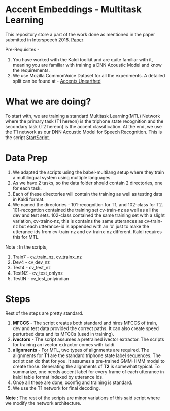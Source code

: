 # Accent Embeddings - Multitask Learning
This repository store a part of the work done as mentioned in the paper submitted in Interspeech 2018.
[Paper](https://www.isca-speech.org/archive/Interspeech_2018/abstracts/1864.html "IS1864")

Pre-Requisites - 
1. You have worked with the Kaldi toolkit and are quite familiar with it, meaning you are familiar with training a DNN Acoustic Model and know the requirements.
2. We use Mozilla CommonVoice Dataset for all the experiments. A detailed split can be found at - 
[Accents Unearthed](https://sites.google.com/view/accentsunearthed-dhvani/ "AccentsUnearthed")

# What we are doing?
To start with, we are training a standard Multitask Learning(MTL) Network where the primary task (T1 hereon) is the triphone state recognition and the secondary task (T2 hereon) is the accent classification. At the end, we use the T1 network as our DNN Acoustic Model for Speech Recognition.
This is the script [StartScript](./multitask_run_2_base_2.sh).

# Data Prep
1. We adapted the scripts using the babel-multilang setup where they train a multilingual system using multiple languages.
2. As we have 2 tasks, so the data folder should contain 2 directories, one for each task.
3. Each of these directories will contain the training as well as testing data in Kaldi format.
4. We named the directories - 101-recognition for T1, and 102-class for T2. 101-recogntion contained the training set cv-train-nz as well as all the dev and test sets. 102-class contained the same training set with a slight variation, cv-trainx-nz, this is contains the same utterances as cv-train-nz but each utterance-id is appended with an 'x' just to make the utterance ids from cv-train-nz and cv-trainx-nz different. Kaldi requires this for MTL.

Note : In the scripts,
1. Train7 - cv_train_nz, cv_trainx_nz
2. Dev4 - cv_dev_nz
3. Test4 - cv_test_nz
4. TestNZ - cv_test_onlynz
5. TestIN - cv_test_onlyindian

# Steps
Rest of the steps are pretty standard.
1. **MFCCS** - The script creates both standard and hires MFCCS of train, dev and test data provided the correct paths. It can also create speed perturbed data and its MFCCs (used in training).
2. **ivectors** - The script assumes a pretrained ivector extractor. The scripts for training an ivector extractor comes with kaldi.
3. **alignments** - For MTL, two types of alignments are required. The alignments for **T1** are the standard triphone state label sequences. The script can do that for you. It assumes a pre-trained GMM-HMM model to create those. Generating the alignments of **T2** is somewhat typical. To summarize, one needs accent label for every frame of each utterance in kaldi table format indexed by utterance ids.
4. Once all these are done, xconfig and training is standard.
5. We use the T1 network for final decoding.


**Note :** The rest of the scripts are minor variations of this said script where we modify the network architecture.
